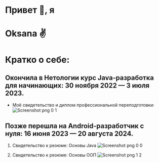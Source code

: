 # Привет 👋, я
# Oksana ✌️

# Кратко о себе:

## Окончила в Нетологии курс Java-разработка для начинающих: 30 ноября 2022 — 3 июля 2023. 
* Моё свидетельство и диплом профессиональной переподготовки:
  ![Screenshot png 0 1](https://github.com/OperaJAVA/myProject/assets/140974029/e421495c-d198-4782-b7fc-3e70a119d258)


    
##    Позже перешла на Android-разработчик с нуля: 16 июня 2023 — 20 августа 2024.
 1.   Свидетельство к резюме: Основы Java
![Screenshot png 0 0](https://github.com/OperaJAVA/myProject/assets/140974029/fb432104-5435-4ee2-92f1-7c2ff946821c)

 2.   Свидетельство к резюме: Основы ООП
![Screenshot png 1 2](https://github.com/OperaJAVA/myProject/assets/140974029/69b8662c-92d2-452d-80e1-88488f463cb3)   

